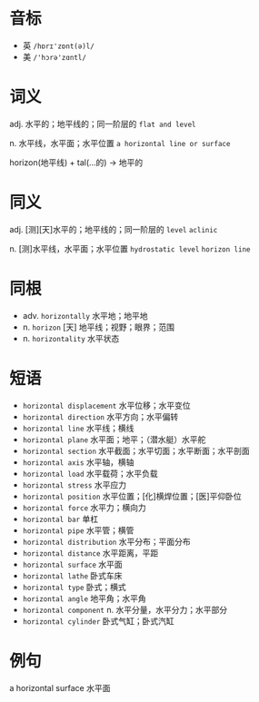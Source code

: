 # 音标

- 英 `/hɒrɪ'zɒnt(ə)l/`
- 美 `/'hɔrə'zɑntl/`

# 词义

adj. 水平的；地平线的；同一阶层的
`flat and level`

n. 水平线，水平面；水平位置
`a horizontal line or surface`



horizon(地平线) + tal(…的) → 地平的

# 同义

adj. [测][天]水平的；地平线的；同一阶层的
`level` `aclinic`

n. [测]水平线，水平面；水平位置
`hydrostatic level` `horizon line`

# 同根

- adv. `horizontally` 水平地；地平地
- n. `horizon` [天] 地平线；视野；眼界；范围
- n. `horizontality` 水平状态

# 短语

- `horizontal displacement` 水平位移；水平变位
- `horizontal direction` 水平方向；水平偏转
- `horizontal line` 水平线；横线
- `horizontal plane` 水平面；地平；（潜水艇）水平舵
- `horizontal section` 水平截面；水平切面；水平断面；水平剖面
- `horizontal axis` 水平轴，横轴
- `horizontal load` 水平载荷；水平负载
- `horizontal stress` 水平应力
- `horizontal position` 水平位置；[化]横焊位置；[医]平仰卧位
- `horizontal force` 水平力；横向力
- `horizontal bar` 单杠
- `horizontal pipe` 水平管；横管
- `horizontal distribution` 水平分布；平面分布
- `horizontal distance` 水平距离，平距
- `horizontal surface` 水平面
- `horizontal lathe` 卧式车床
- `horizontal type` 卧式；横式
- `horizontal angle` 地平角；水平角
- `horizontal component` n. 水平分量，水平分力；水平部分
- `horizontal cylinder` 卧式气缸；卧式汽缸

# 例句

a horizontal surface
水平面


